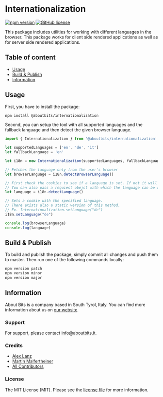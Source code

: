 Internationalization
====================

[![npm version](https://badge.fury.io/js/%40aboutbits%2Finternationalization.svg)](https://badge.fury.io/js/%40aboutbits%2Finternationalization)
[![GitHub license](https://img.shields.io/github/license/aboutbits/internationalization)](https://github.com/aboutbits/internationalization/blob/master/license.md)

This package includes utilities for working with different languages in the browser. 
This package works for client side rendered applications as well as for server side rendered applications.

## Table of content

- [Usage](#usage)
- [Build & Publish](#build--publish)
- [Information](#information)

## Usage

First, you have to install the package:

```bash
npm install @aboutbits/internationalization
```

Second, you can setup the tool with all supported languages and the fallback language and then detect the given browser language.

```js
import { Internationalization } from '@aboutbits/internationalization'

let supportedLanguages = ['en', 'de', 'it']
let fallbackLanguage = 'en'

let i18n = new Internationalization(supportedLanguages, fallbackLanguage)

// Fetches the language only from the user's browser
let browserLanguage = i18n.detectBrowserLanguage()

// First check the cookies to see if a language is set. If not it will look in the browser.
// You can also pass a requiest obejct with which the language can be recognized already during the server side rendering
let language = i18n.detectLanguage()

// Sets a cookie with the specified language. 
// There exists also a static version of this method. 
// Ex. Internationalization.setLanguage("de")
i18n.setLanguage("de")

console.log(browserLanguage)
console.log(language)
```

## Build & Publish

To build and publish the package, simply commit all changes and push them to master. Then run one of the following commands locally:

```bash
npm version patch
npm version minor
npm version major
```

## Information

About Bits is a company based in South Tyrol, Italy. You can find more information about us on [our website](https://aboutbits.it).

### Support

For support, please contact [info@aboutbits.it](mailto:info@aboutbits.it).

### Credits

- [Alex Lanz](https://github.com/alexlanz)
- [Martin Malfertheiner](https://github.com/mmalfertheiner)
- [All Contributors](../../contributors)

### License

The MIT License (MIT). Please see the [license file](license.md) for more information.
